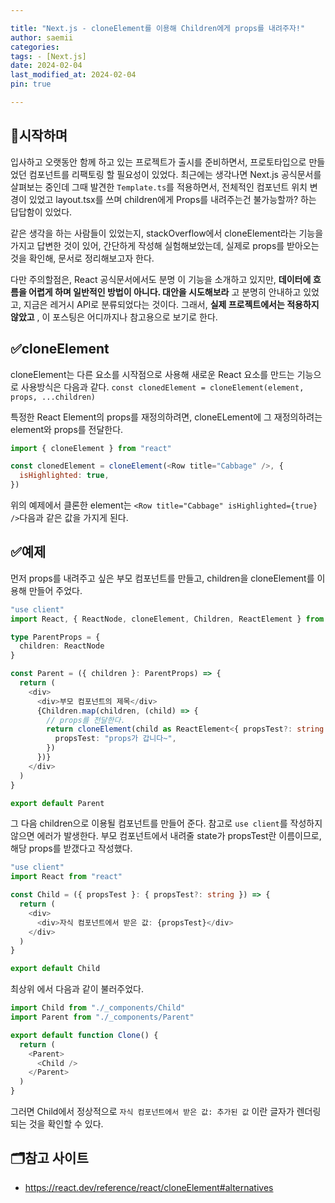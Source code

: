 ```yaml
---

title: "Next.js - cloneElement를 이용해 Children에게 props를 내려주자!"
author: saemii
categories: 
tags: - [Next.js]
date: 2024-02-04
last_modified_at: 2024-02-04
pin: true

---
```


## 📌시작하며

입사하고 오랫동안 함께 하고 있는 프로젝트가 출시를 준비하면서, 프로토타입으로 만들었던 컴포넌트를 리팩토링 할 필요성이 있었다.
최근에는 생각나면 Next.js 공식문서를 살펴보는 중인데 그때 발견한 `Template.ts`를 적용하면서, 전체적인 컴포넌트 위치 변경이 있었고
layout.tsx를 쓰며 children에게 Props를 내려주는건 불가능할까? 하는 답답함이 있었다.

같은 생각을 하는 사람들이 있었는지, stackOverflow에서 cloneElement라는 기능을 가지고 답변한 것이 있어, 간단하게 작성해 실험해보았는데, 실제로 props를 받아오는 것을 확인해, 문서로 정리해보고자 한다.

다만 주의할점은, React 공식문서에서도 분명 이 기능을 소개하고 있지만, **데이터에 흐름을 어렵게 하며 일반적인 방법이 아니다. 대안을 시도해보라** 고 분명히 안내하고 있었고, 지금은 레거시 API로 분류되었다는 것이다.
그래서, **실제 프로젝트에서는 적용하지 않았고** , 이 포스팅은 어디까지나 참고용으로 보기로 한다.

## ✅cloneElement

cloneElement는 다른 요소를 시작점으로 사용해 새로운 React 요소를 만드는 기능으로 사용방식은 다음과 같다.
`const clonedElement = cloneElement(element, props, ...children)`

특정한 React Element의 props를 재정의하려면, cloneELement에 그 재정의하려는 element와 props를 전달한다.

```javascript
import { cloneElement } from "react"

const clonedElement = cloneElement(<Row title="Cabbage" />, {
  isHighlighted: true,
})
```

위의 예제에서 클론한 element는 `<Row title="Cabbage" isHighlighted={true} />`다음과 같은 값을 가지게 된다.

## ✅예제

먼저 props를 내려주고 싶은 부모 컴포넌트를 만들고, children을 cloneElement를 이용해 만들어 주었다.

```typescript
"use client"
import React, { ReactNode, cloneElement, Children, ReactElement } from "react"

type ParentProps = {
  children: ReactNode
}

const Parent = ({ children }: ParentProps) => {
  return (
    <div>
      <div>부모 컴포넌트의 제목</div>
      {Children.map(children, (child) => {
        // props를 전달한다.
        return cloneElement(child as ReactElement<{ propsTest?: string }>, {
          propsTest: "props가 갑니다~",
        })
      })}
    </div>
  )
}

export default Parent
```

그 다음 children으로 이용될 컴포넌트를 만들어 준다. 참고로 `use client`를 작성하지 않으면 에러가 발생한다.
부모 컴포넌트에서 내려줄 state가 propsTest란 이름이므로, 해당 props를 받갰다고 작성했다.

```typescript
"use client"
import React from "react"

const Child = ({ propsTest }: { propsTest?: string }) => {
  return (
    <div>
      <div>자식 컴포넌트에서 받은 값: {propsTest}</div>
    </div>
  )
}

export default Child
```

최상위 에서 다음과 같이 불러주었다.

```typescript
import Child from "./_components/Child"
import Parent from "./_components/Parent"

export default function Clone() {
  return (
    <Parent>
      <Child />
    </Parent>
  )
}
```

그러면 Child에서 정상적으로
`자식 컴포넌트에서 받은 값: 추가된 값` 이란 글자가 렌더링 되는 것을 확인할 수 있다.

## 🗂️참고 사이트

- <https://react.dev/reference/react/cloneElement#alternatives>
